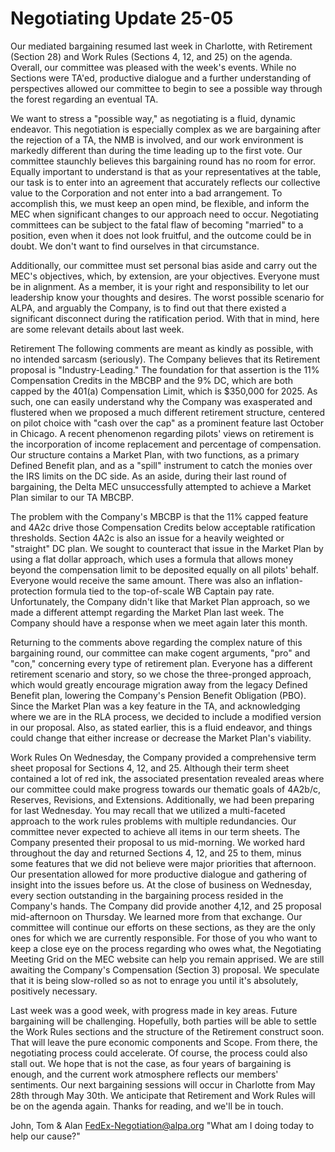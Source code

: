 # Negotiating Update 25-05

Our mediated bargaining resumed last week in Charlotte, with Retirement (Section 28) and Work Rules (Sections 4, 12, and 25) on the agenda. Overall, our committee was pleased with the week's events. While no Sections were TA'ed, productive dialogue and a further understanding of perspectives allowed our committee to begin to see a possible way through the forest regarding an eventual TA.

We want to stress a "possible way," as negotiating is a fluid, dynamic endeavor. This negotiation is especially complex as we are bargaining after the rejection of a TA, the NMB is involved, and our work environment is markedly different than during the time leading up to the first vote. Our committee staunchly believes this bargaining round has no room for error. Equally important to understand is that as your representatives at the table, our task is to enter into an agreement that accurately reflects our collective value to the Corporation and not enter into a bad arrangement. To accomplish this, we must keep an open mind, be flexible, and inform the MEC when significant changes to our approach need to occur. Negotiating committees can be subject to the fatal flaw of becoming "married" to a position, even when it does not look fruitful, and the outcome could be in doubt. We don't want to find ourselves in that circumstance.

Additionally, our committee must set personal bias aside and carry out the MEC's objectives, which, by extension, are your objectives. Everyone must be in alignment. As a member, it is your right and responsibility to let our leadership know your thoughts and desires. The worst possible scenario for ALPA, and arguably the Company, is to find out that there existed a significant disconnect during the ratification period. With that in mind, here are some relevant details about last week.

Retirement
The following comments are meant as kindly as possible, with no intended sarcasm (seriously). The Company believes that its Retirement proposal is "Industry-Leading." The foundation for that assertion is the 11% Compensation Credits in the MBCBP and the 9% DC, which are both capped by the 401(a) Compensation Limit, which is $350,000 for 2025. As such, one can easily understand why the Company was exasperated and flustered when we proposed a much different retirement structure, centered on pilot choice with "cash over the cap" as a prominent feature last October in Chicago. A recent phenomenon regarding pilots' views on retirement is the incorporation of income replacement and percentage of compensation. Our structure contains a Market Plan, with two functions, as a primary Defined Benefit plan, and as a "spill" instrument to catch the monies over the IRS limits on the DC side. As an aside, during their last round of bargaining, the Delta MEC unsuccessfully attempted to achieve a Market Plan similar to our TA MBCBP.

The problem with the Company's MBCBP is that the 11% capped feature and 4A2c drive those Compensation Credits below acceptable ratification thresholds. Section 4A2c is also an issue for a heavily weighted or "straight" DC plan. We sought to counteract that issue in the Market Plan by using a flat dollar approach, which uses a formula that allows money beyond the compensation limit to be deposited equally on all pilots' behalf. Everyone would receive the same amount. There was also an inflation-protection formula tied to the top-of-scale WB Captain pay rate. Unfortunately, the Company didn't like that Market Plan approach, so we made a different attempt regarding the Market Plan last week. The Company should have a response when we meet again later this month.

Returning to the comments above regarding the complex nature of this bargaining round, our committee can make cogent arguments, "pro" and "con," concerning every type of retirement plan. Everyone has a different retirement scenario and story, so we chose the three-pronged approach, which would greatly encourage migration away from the legacy Defined Benefit plan, lowering the Company's Pension Benefit Obligation (PBO). Since the Market Plan was a key feature in the TA, and acknowledging where we are in the RLA process, we decided to include a modified version in our proposal. Also, as stated earlier, this is a fluid endeavor, and things could change that either increase or decrease the Market Plan's viability.

Work Rules
On Wednesday, the Company provided a comprehensive term sheet proposal for Sections 4, 12, and 25. Although their term sheet contained a lot of red ink, the associated presentation revealed areas where our committee could make progress towards our thematic goals of 4A2b/c, Reserves, Revisions, and Extensions. Additionally, we had been preparing for last Wednesday. You may recall that we utilized a multi-faceted approach to the work rules problems with multiple redundancies. Our committee never expected to achieve all items in our term sheets. The Company presented their proposal to us mid-morning. We worked hard throughout the day and returned Sections 4, 12, and 25 to them, minus some features that we did not believe were major priorities that afternoon. Our presentation allowed for more productive dialogue and gathering of insight into the issues before us. At the close of business on Wednesday, every section outstanding in the bargaining process resided in the Company's hands. The Company did provide another 4,12, and 25 proposal mid-afternoon on Thursday. We learned more from that exchange. Our committee will continue our efforts on these sections, as they are the only ones for which we are currently responsible. For those of you who want to keep a close eye on the process regarding who owes what, the Negotiating Meeting Grid on the MEC website can help you remain apprised. We are still awaiting the Company's Compensation (Section 3) proposal. We speculate that it is being slow-rolled so as not to enrage you until it's absolutely, positively necessary.

Last week was a good week, with progress made in key areas. Future bargaining will be challenging. Hopefully, both parties will be able to settle the Work Rules sections and the structure of the Retirement construct soon. That will leave the pure economic components and Scope. From there, the negotiating process could accelerate. Of course, the process could also stall out. We hope that is not the case, as four years of bargaining is enough, and the current work atmosphere reflects our members' sentiments. Our next bargaining sessions will occur in Charlotte from May 28th through May 30th. We anticipate that Retirement and Work Rules will be on the agenda again. Thanks for reading, and we'll be in touch.
 
John, Tom & Alan
FedEx-Negotiation@alpa.org
"What am I doing today to help our cause?"